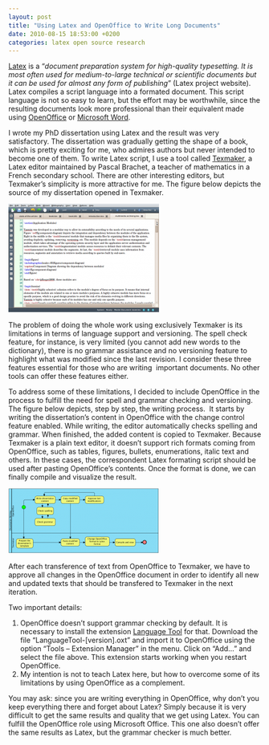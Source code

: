 ```yaml
---
layout: post
title: "Using Latex and OpenOffice to Write Long Documents"
date: 2010-08-15 18:53:00 +0200
categories: latex open source research
---
```


<a href="http://www.latex-project.org/">Latex</a> is a “<i>document preparation system for high-quality typesetting. It is most often used for medium-to-large technical or scientific documents but it can be used for almost any form of publishing</i>” (Latex project website). Latex compiles a script language into a formated document. This script language is not so easy to learn, but the effort may be worthwhile, since the resulting documents look more professional than their equivalent made using <a href="http://www.openoffice.org/">OpenOffice</a> or <a href="http://office.microsoft.com/">Microsoft Word</a>.

I wrote my PhD dissertation using Latex and the result was very satisfactory. The dissertation was gradually getting the shape of a book, which is pretty exciting for me, who admires authors but never intended to become one of them. To write Latex script, I use a tool called <a href="http://www.xm1math.net/texmaker/">Texmaker</a>, a Latex editor maintained by Pascal Brachet, a teacher of mathematics in a French secondary school. There are other interesting editors, but Texmaker’s simplicity is more attractive for me. The figure below depicts the source of my dissertation opened in Texmaker.

![thesis-texmaker-300x216.png](/images/posts/thesis-texmaker-300x216.png)

The problem of doing the whole work using exclusively Texmaker is its limitations in terms of language support and versioning. The spell check feature, for instance, is very limited (you cannot add new words to the dictionary), there is no grammar assistance and no versioning feature to highlight what was modified since the last revision. I consider these three features essential for those who are writing  important documents. No other tools can offer these features either.

To address some of these limitations, I decided to include OpenOffice in the process to fulfill the need for spell and grammar checking and versioning. The figure below depicts, step by step, the writing process.  It starts by writing the dissertation’s content in OpenOffice with the change control feature enabled. While writing, the editor automatically checks spelling and grammar. When finished, the added content is copied to Texmaker. Because Texmaker is a plain text editor, it doesn’t support rich formats coming from OpenOffice, such as tables, figures, bullets, enumerations, italic text and others. In these cases, the correspondent Latex formating script should be used after pasting OpenOffice’s contents. Once the format is done, we can finally compile and visualize the result.

![dissertation-writing-process-300x130.png](/images/posts/dissertation-writing-process-300x130.png)

After each transference of text from OpenOffice to Texmaker, we have to approve all changes in the OpenOffice document in order to identify all new and updated texts that should be transfered to Texmaker in the next iteration.

Two important details:

<ol>
<li>OpenOffice doesn’t support grammar checking by default. It is necessary to install the extension <a href="http://extensions.services.openoffice.org/pt-br/project/languagetool">Language Tool</a> for that. Download the file “LanguageTool-[version].oxt” and import it to OpenOffice using the option “Tools – Extension Manager” in the menu. Click on “Add…” and select the file above. This extension starts working when you restart OpenOffice.</li>
<li>My intention is not to teach Latex here, but how to overcome some of its limitations by using OpenOffice as a complement.</li>
</ol>
You may ask: since you are writing everything in OpenOffice, why don’t you keep everything there and forget about Latex? Simply because it is very difficult to get the same results and quality that we get using Latex. You can fulfill the OpenOffice role using Microsoft Office. This one also doesn’t offer the same results as Latex, but the grammar checker is much better.
